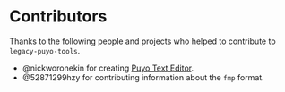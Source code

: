 # Contributors

Thanks to the following people and projects who helped to contribute to
`legacy-puyo-tools`.

-   @nickworonekin for creating
    [Puyo Text Editor](https://github.com/nickworonekin/puyo-text-editor).
-   @52871299hzy for contributing information about the `fmp` format.
